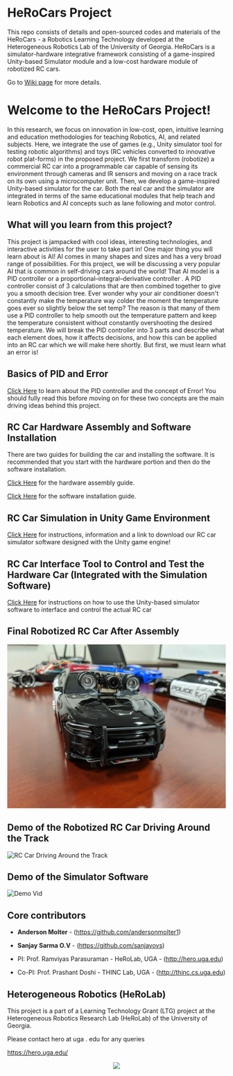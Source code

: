 # HeRoCars Project
This repo consists of details and open-sourced codes and materials of the HeRoCars - a Robotics Learning Technology developed at the Heterogeneous Robotics Lab of the University of Georgia. HeRoCars is a simulator-hardware integrative framework consisting of a game-inspired Unity-based Simulator module and a low-cost hardware module of robotized RC cars. 

Go to [Wiki page](https://github.com/herolab-uga/herocars/wiki) for more details.

# Welcome to the HeRoCars Project!
In this research, we focus on innovation in low-cost, open, intuitive learning and  education  methodologies  for  teaching  Robotics,  AI,  and  related  subjects. Here,  we  integrate  the  use  of  games  (e.g.,  Unity simulator  tool  for  testing robotic algorithms) and toys (RC vehicles converted to innovative robot plat-forms) in the proposed project. We first transform (robotize) a commercial RC car into a programmable car capable of sensing its environment through cameras and IR sensors and moving on a race track on its own using a microcomputer unit. Then, we develop a game-inspired Unity-based simulator for the car. Both the real car and the simulator are integrated in terms of the same educational modules that help teach and learn Robotics and AI concepts such as lane following and motor control.


## What will you learn from this project?
This project is jampacked with cool ideas, interesting technologies, and interactive activities for the user to take part in! One major thing you will learn about is AI! AI comes in many shapes and sizes and has a very broad range of possibilities. For this project, we will be discussing a very popular AI that is common in self-driving cars around the world! That AI model is a PID controller or a proportional–integral–derivative controller . A PID controller consist of 3 calculations that are then combined together to give you a smooth decision tree. Ever wonder why your air conditioner doesn't constantly make the temperature way colder the moment the temperature goes ever so slightly below the set temp? The reason is that many of them use a PID controller to help smooth out the temperature pattern and keep the temperature consistent without constantly overshooting the desired temperature. We will break the PID controller into 3 parts and describe what each element does, how it affects decisions, and how this can be applied into an RC car which we will make here shortly. But first, we must learn what an error is!

## Basics of PID and Error
[Click Here](https://github.com/herolab-uga/herocars/wiki/PID-Controller-and-Error) to learn about the PID controller and the concept of Error! You should fully read this before moving on for these two concepts are the main driving ideas behind this project.

## RC Car Hardware Assembly and Software Installation
There are two guides for building the car and installing the software. It is recommended that you start with the hardware portion and then do the software installation. 

[Click Here](https://github.com/herolab-uga/herocars/wiki/Hardware-Assembly-Guide) for the hardware assembly guide.

[Click Here](https://github.com/herolab-uga/herocars/wiki/Software-Assembly-Guide) for the software installation guide.

## RC Car Simulation in Unity Game Environment
[Click Here](https://github.com/herolab-uga/herocars/wiki/Simulator-Instructions) for instructions, information and a link to download our RC car simulator software designed with the Unity game engine!


## RC Car Interface Tool to Control and Test the Hardware Car (Integrated with the Simulation Software)
[Click Here](https://github.com/herolab-uga/herocars/wiki/RC-Car-Interface) for instructions on how to use the Unity-based simulator software to interface and control the actual RC car

## Final Robotized RC Car After Assembly
![RC Car](https://github.com/herolab-uga/herocars/blob/main/Images/PoliceCam.jpg?raw=true)
## Demo of the Robotized RC Car Driving Around the Track
![RC Car Driving Around the Track](https://github.com/herolab-uga/herocars/blob/main/Images/CarDriving.gif)
## Demo of the Simulator Software
![Demo Vid](https://github.com/herolab-uga/herocars/blob/main/Images/DemoVid.gif)



## Core contributors

* **Anderson Molter** - (https://github.com/andersonmolter1)

* **Sanjay Sarma O.V** - (https://github.com/sanjayovs)

* PI: Prof. Ramviyas Parasuraman - HeRoLab,  UGA - (http://hero.uga.edu)

* Co-PI: Prof. Prashant Doshi - THINC Lab, UGA - (http://thinc.cs.uga.edu)





## Heterogeneous Robotics (HeRoLab)

This project is a part of a Learning Technology Grant (LTG) project at the Heterogeneous Robotics Research Lab (HeRoLab) of the University of Georgia.

Please contact hero at uga . edu for any queries

https://hero.uga.edu/

<p align="center">
<img src="https://herolab.org/wp-content/uploads/2021/04/herolab_newlogo_whitebg.png" width="300">
</p>


